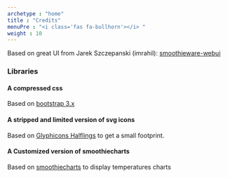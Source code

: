 ```yaml
---
archetype : "home"
title : "Credits"
menuPre : "<i class='fas fa-bullhorn'></i> "
weight : 10
---
```


Based on great UI from Jarek Szczepanski (imrahil): [smoothieware-webui](http://imrahil.github.io/smoothieware-webui/)   

### Libraries  
#### A compressed css   
Based on [bootstrap 3.x](http://getbootstrap.com/css/)   
#### A stripped and limited version of svg icons   
Based on [Glyphicons Halflings](http://glyphicons.com/) to get a small footprint.      
#### A Customized version of smoothiecharts     
Based on [smoothiecharts](http://smoothiecharts.org/) to display temperatures charts   
